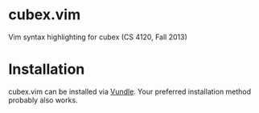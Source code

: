 cubex.vim
=========

Vim syntax highlighting for cubex (CS 4120, Fall 2013)

Installation
============

cubex.vim can be installed via [Vundle](https://github.com/gmarik/vundle).
Your preferred installation method probably also works.
